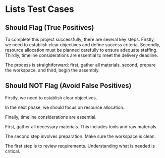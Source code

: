 # Lists Test Cases

## Should Flag (True Positives)

To complete this project successfully, there are several key steps. Firstly, we need to establish clear objectives and define success criteria. Secondly, resource allocation must be planned carefully to ensure adequate staffing. Thirdly, timeline considerations are essential to meet the delivery deadline.

The process is straightforward: first, gather all materials, second, prepare the workspace, and third, begin the assembly.

## Should NOT Flag (Avoid False Positives)

Firstly, we need to establish clear objectives.

In the next phase, we should focus on resource allocation.

Finally, timeline considerations are essential.

First, gather all necessary materials. This includes tools and raw materials.

The second step involves preparation. Make sure the workspace is clean.

The first step is to review requirements. Understanding what is needed is critical.
